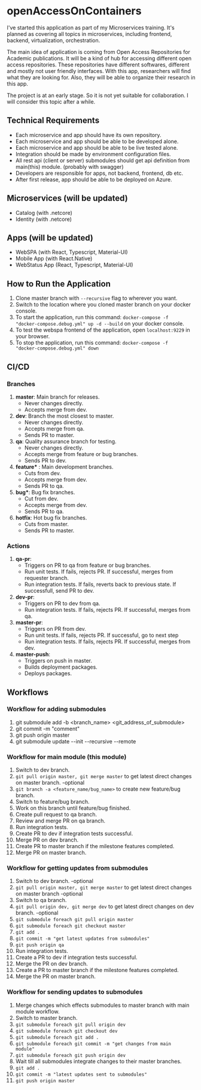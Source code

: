 # openAccessOnContainers

I've started this application as part of my Microservices training. It's planned as covering all topics in microservices, including frontend, backend, virtualization, orchestration.

The main idea of application is coming from Open Access Repositories for Academic publications. It will be a kind of hub for accessing different open access repositories. These repositories have different softwares, different and mostly not user friendly interfaces. With this app, researchers will find what they are looking for. Also, they will be able to organize their research in this app. 

The project is at an early stage. So it is not yet suitable for collaboration. I will consider this topic after a while.

## Technical Requirements
- Each microservice and app should have its own repository.
- Each microservice and app should be able to be developed alone.
- Each microservice and app should be able to be live tested alone.
- Integration should be made by environment configuration files.
- All rest api (client or server) submodules should get api definition from main(this) module. (probably with swagger)
- Developers are responsible for apps, not backend, frontend, db etc.
- After first release, app should be able to be deployed on Azure.

## Microservices (will be updated)
- Catalog (with .netcore)
- Identity (with .netcore)

## Apps (will be updated)
- WebSPA (with React, Typescript, Material-UI)
- Mobile App (with React.Native)
- WebStatus App (React, Typescript, Material-UI)

## How to Run the Application

1. Clone master branch with <code>--recursive</code> flag to wherever you want.
2. Switch to the location where you cloned master branch on your docker console.
2. To start the application, run this command: <code>docker-compose -f "docker-compose.debug.yml" up -d --build</code> on your docker console.
3. To test the webspa frontend of the application, open <code>localhost:9229</code> in your browser.
4. To stop the application, run this command: <code>docker-compose -f "docker-compose.debug.yml" down</code>

## CI/CD

### Branches
1. <b>master</b>: Main branch for releases.
    - Never changes directly. 
    - Accepts merge from dev.
2. <b>dev</b>: Branch the most closest to master.
    - Never changes directly. 
    - Accepts merge from qa. 
    - Sends PR to master.
3. <b>qa</b>: Quality assurance branch for testing.
    - Never changes directly. 
    - Accepts merge from feature or bug branches. 
    - Sends PR to dev.
4. <b>feature*</b> : Main development branches. 
    - Cuts from dev.
    - Accepts merge from dev.
    - Sends PR to qa.
5. <b>bug*</b>: Bug fix branches. 
    - Cut from dev. 
    - Accepts merge from dev.
    - Sends PR to qa.
6. <b>hotfix</b>: Hot bug fix branches. 
    - Cuts from master. 
    - Sends PR to master.

### Actions
1. <b>qa-pr</b>:
    - Triggers on PR to qa from feature or bug branches.
    - Run unit tests. If fails, rejects PR. If successful, merges from requester branch.
    - Run integration tests. If fails, reverts back to previous state. If successfull, send PR to dev.
2. <b>dev-pr</b>:
    - Triggers on PR to dev from qa.
    - Run integration tests. If fails, rejects PR. If successful, merges from qa.
3. <b>master-pr</b>:
    - Triggers on PR from dev.
    - Run unit tests. If fails, rejects PR. If successful, go to next step
    - Run integration tests. If fails, rejects PR. If successful, merges from dev.
4. <b>master-push</b>:
    - Triggers on push in master.
    - Builds deployment packages.
    - Deploys packages.

## Workflows 

### Workflow for adding submodules
1. git submodule add -b <branch_name> <git_address_of_submodule>
2. git commit -m "comment"
3. git push origin master
4. git submodule update --init --recursive --remote

### Workflow for main module (this module) 
1. Switch to dev branch.
2. <code>git pull origin master, git merge master</code> to get latest direct changes on master branch. -optional
3. <code>git branch -a <feature_name/bug_name></code> to create new feature/bug branch.
4. Switch to feature/bug branch.
5. Work on this branch until feature/bug finished.
6. Create pull request to qa branch.
7. Review and merge PR on qa branch.
8. Run integration tests.
9. Create PR to dev if integration tests successful.
10. Merge PR on dev branch.
11. Create PR to master branch if the milestone features completed.
12. Merge PR on master branch.

### Workflow for getting updates from submodules
1. Switch to dev branch. -optional
2. <code>git pull origin master, git merge master</code> to get latest direct changes on master branch -optional
3. Switch to qa branch.
4. <code>git pull origin dev, git merge dev</code> to get latest direct changes on dev branch. -optional
5. <code>git submodule foreach git pull origin master</code>
6. <code>git submodule foreach git checkout master</code>
7. <code>git add .</code>
8. <code>git commit -m "get latest updates from submodules"</code>
9. <code>git push origin qa</code>
10. Run integration tests.
11. Create a PR to dev if integration tests successful.
12. Merge the PR on dev branch.
13. Create a PR to master branch if the milestone features completed.
14. Merge the PR on master branch.

### Workflow for sending updates to submodules
1. Merge changes which effects submodules to master branch with main module workflow.
2. Switch to master branch.
3. <code>git submodule foreach git pull origin dev</code>
4. <code>git submodule foreach git checkout dev</code>
5. <code>git submodule foreach git add .</code>
6. <code>git submodule foreach git commit -m "get changes from main module"</code>
7. <code>git submodule foreach git push origin dev</code>
8. Wait till all submodules integrate changes to their master branches.
8. <code>git add .</code>
9. <code>git commit -m "latest updates sent to submodules"</code>
10. <code>git push origin master</code>
